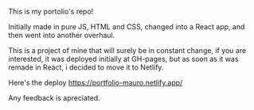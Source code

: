 This is my portolio's repo!

Initially made in pure JS, HTML and CSS, changed into a React app, and then went into another overhaul.

This is a project of mine that will surely be in constant change, if you are interested, it was deployed initially at GH-pages, but as soon as it was remade in React, i decided to move it to Netlify.

Here's the deploy https://portfolio-mauro.netlify.app/

Any feedback is apreciated.
